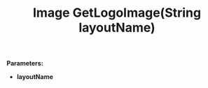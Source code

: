 ﻿---
uid: crmscript_ref_NSAudienceAgent_GetLogoImage
title: Image GetLogoImage(String layoutName)
intellisense: NSAudienceAgent.GetLogoImage
keywords: NSAudienceAgent, GetLogoImage
so.topic: reference
---



**Parameters:**
 - **layoutName** 
